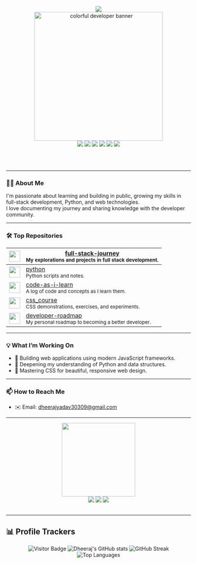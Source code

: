 <!-- Profile README with Colorful Stickers & Badges -->

<div align="center">
  
  <img src="https://readme-typing-svg.demolab.com?font=Fira+Code&weight=700&size=30&pause=1000&color=F7B32B&center=true&vCenter=true&width=435&lines=Hi+there+%F0%9F%91%8B;I+am+Dheeraj+Kumar+Yadav;Welcome+to+my+GitHub+profile!"/>

  <br>
  <img src="https://user-images.githubusercontent.com/58307544/236678679-65bbbeab-0933-4a47-b2c0-e5cbd4e2da9f.gif" width="350" alt="colorful developer banner">
  <br>

  <img src="https://img.shields.io/badge/Full%20Stack-blueviolet?style=for-the-badge&logo=webcomponentsdotorg&logoColor=white"/>
  <img src="https://img.shields.io/badge/Python-FFD43B?style=for-the-badge&logo=python&logoColor=blue"/>
  <img src="https://img.shields.io/badge/JavaScript-F7DF1E?style=for-the-badge&logo=javascript&logoColor=black"/>
  <img src="https://img.shields.io/badge/CSS3-1572B6?style=for-the-badge&logo=css3&logoColor=white"/>
  <img src="https://img.shields.io/badge/HTML5-E34F26?style=for-the-badge&logo=html5&logoColor=white"/>
  <img src="https://img.shields.io/badge/GitHub-181717?style=for-the-badge&logo=github&logoColor=white"/>

  <br><br>
</div>

---

### 👨‍💻 About Me

I'm passionate about learning and building in public, growing my skills in full-stack development, Python, and web technologies.<br>
I love documenting my journey and sharing knowledge with the developer community.

---

### 🛠️ Top Repositories

| <img src="https://skillicons.dev/icons?i=react,nodejs,js,py,css,html" height="30"/> | [full-stack-journey](https://github.com/12aa8777/full-stack-journey)<br><sub>My explorations and projects in full stack development.</sub> |
| --- | --- |
| <img src="https://skillicons.dev/icons?i=python" height="30"/> | [python](https://github.com/12aa8777/python)<br><sub>Python scripts and notes.</sub> |
| <img src="https://skillicons.dev/icons?i=js,css,html" height="30"/> | [code-as-i-learn](https://github.com/12aa8777/code-as-i-learn)<br><sub>A log of code and concepts as I learn them.</sub> |
| <img src="https://skillicons.dev/icons?i=css" height="30"/> | [css_course](https://github.com/12aa8777/css_course)<br><sub>CSS demonstrations, exercises, and experiments.</sub> |
| <img src="https://skillicons.dev/icons?i=github" height="30"/> | [developer-roadmap](https://github.com/12aa8777/developer-roadmap)<br><sub>My personal roadmap to becoming a better developer.</sub> |

---

### 💡 What I’m Working On

- 🚀 Building web applications using modern JavaScript frameworks.
- 🐍 Deepening my understanding of Python and data structures.
- 🎨 Mastering CSS for beautiful, responsive web design.

---

### 📫 How to Reach Me

- ✉️ Email: dheerajyadav30309@gmail.com

---

<div align="center">

  <img src="https://media.giphy.com/media/SWoSkN6DxTszqIKEqv/giphy.gif" width="200"/>

  <br>
  <img src="https://img.shields.io/badge/Let's%20Connect!-brightgreen?style=for-the-badge&logo=github" />
  <img src="https://img.shields.io/badge/Open%20Source%20Lover-FF6F61?style=for-the-badge" />
  <img src="https://img.shields.io/badge/Keep%20Learning!-FFD700?style=for-the-badge" />
  <br><br>

</div>

---

## 📊 Profile Trackers

<div align="center">

![Visitor Badge](https://komarev.com/ghpvc/?username=12aa8777&style=for-the-badge)
![Dheeraj's GitHub stats](https://github-readme-stats.vercel.app/api?username=12aa8777&show_icons=true&theme=radical)
![GitHub Streak](https://streak-stats.demolab.com/?user=12aa8777&theme=radical)
![Top Languages](https://github-readme-stats.vercel.app/api/top-langs/?username=12aa8777&layout=compact&theme=radical)

</div>
